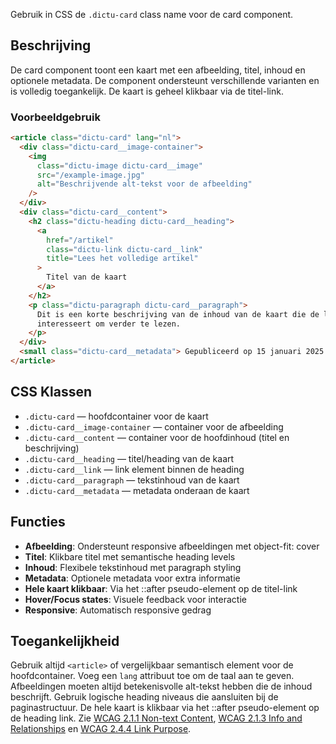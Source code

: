 Gebruik in CSS de `.dictu-card` class name voor de card component.

## Beschrijving

De card component toont een kaart met een afbeelding, titel, inhoud en optionele
metadata. De component ondersteunt verschillende varianten en is volledig
toegankelijk. De kaart is geheel klikbaar via de titel-link.

### Voorbeeldgebruik

```html
<article class="dictu-card" lang="nl">
  <div class="dictu-card__image-container">
    <img
      class="dictu-image dictu-card__image"
      src="/example-image.jpg"
      alt="Beschrijvende alt-tekst voor de afbeelding"
    />
  </div>
  <div class="dictu-card__content">
    <h2 class="dictu-heading dictu-card__heading">
      <a
        href="/artikel"
        class="dictu-link dictu-card__link"
        title="Lees het volledige artikel"
      >
        Titel van de kaart
      </a>
    </h2>
    <p class="dictu-paragraph dictu-card__paragraph">
      Dit is een korte beschrijving van de inhoud van de kaart die de lezer
      interesseert om verder te lezen.
    </p>
  </div>
  <small class="dictu-card__metadata"> Gepubliceerd op 15 januari 2025 </small>
</article>
```

## CSS Klassen

- `.dictu-card` — hoofdcontainer voor de kaart
- `.dictu-card__image-container` — container voor de afbeelding
- `.dictu-card__content` — container voor de hoofdinhoud (titel en beschrijving)
- `.dictu-card__heading` — titel/heading van de kaart
- `.dictu-card__link` — link element binnen de heading
- `.dictu-card__paragraph` — tekstinhoud van de kaart
- `.dictu-card__metadata` — metadata onderaan de kaart

## Functies

- **Afbeelding**: Ondersteunt responsive afbeeldingen met object-fit: cover
- **Titel**: Klikbare titel met semantische heading levels
- **Inhoud**: Flexibele tekstinhoud met paragraph styling
- **Metadata**: Optionele metadata voor extra informatie
- **Hele kaart klikbaar**: Via het ::after pseudo-element op de titel-link
- **Hover/Focus states**: Visuele feedback voor interactie
- **Responsive**: Automatisch responsive gedrag

## Toegankelijkheid

Gebruik altijd `<article>` of vergelijkbaar semantisch element voor de
hoofdcontainer. Voeg een `lang` attribuut toe om de taal aan te geven.
Afbeeldingen moeten altijd betekenisvolle alt-tekst hebben die de inhoud
beschrijft. Gebruik logische heading niveaus die aansluiten bij de
paginastructuur. De hele kaart is klikbaar via het ::after pseudo-element op de
heading link. Zie
[WCAG 2.1.1 Non-text Content](https://www.w3.org/WAI/WCAG21/Understanding/non-text-content.html),
[WCAG 2.1.3 Info and Relationships](https://www.w3.org/WAI/WCAG21/Understanding/info-and-relationships.html)
en
[WCAG 2.4.4 Link Purpose](https://www.w3.org/WAI/WCAG21/Understanding/link-purpose-in-context.html).
